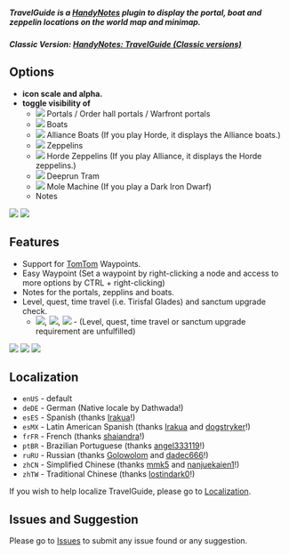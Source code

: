 ##### **TravelGuide is a [HandyNotes](https://www.curseforge.com/wow/addons/handynotes) plugin to display the portal, boat and zeppelin locations on the world map and minimap.**
##### **Classic Version: [HandyNotes: TravelGuide (Classic versions)](https://www.curseforge.com/wow/addons/handynotes-travelguide-classic)**

## Options
* **icon scale and alpha.**
* **toggle visibility of**
    * ![](https://i.imgur.com/NIUq9ta.png) Portals / Order hall portals / Warfront portals
    * ![](https://i.imgur.com/H9wPEeD.png) Boats
    * ![](https://i.imgur.com/vfQqSBK.png) Alliance Boats (If you play Horde, it displays the Alliance boats.)
    * ![](https://i.imgur.com/cWTR8xo.png) Zeppelins
    * ![](https://i.imgur.com/HQLt4uh.png) Horde Zeppelins (If you play Alliance, it displays the Horde zeppelins.)
    * ![](https://i.imgur.com/VYJ1NaJ.png) Deeprun Tram
    * ![](https://i.imgur.com/OQLYKpT.png) Mole Machine (If you play a Dark Iron Dwarf)
    * Notes

![](https://i.imgur.com/PFHnUDr.png) ![](https://i.imgur.com/1tLgu6C.png)

## Features
* Support for [TomTom](https://www.curseforge.com/wow/addons/tomtom) Waypoints.
* Easy Waypoint (Set a waypoint by right-clicking a node and access to more options by CTRL + right-clicking)
* Notes for the portals, zepplins and boats.
* Level, quest, time travel (i.e. Tirisfal Glades) and sanctum upgrade check.
    * ![](https://i.imgur.com/bOL9btW.png), ![](https://i.imgur.com/PzZ3HAN.png), ![](https://i.imgur.com/S5k5pfG.png) - (Level, quest, time travel or sanctum upgrade requirement are unfulfilled)

![](https://i.imgur.com/Q8NCjkY.png) ![](https://i.imgur.com/0qTTTAj.png) ![](https://i.imgur.com/MlnVJKC.png)

## Localization
* `enUS` - default
* `deDE` - German (Native locale by Dathwada!)
* `esES` - Spanish (thanks [Irakua](https://www.curseforge.com/members/Irakua)!)
* `esMX` - Latin American Spanish (thanks [Irakua](https://www.curseforge.com/members/Irakua) and [dogstryker](https://www.curseforge.com/members/dogstryker)!)
* `frFR` - French (thanks [shaiandra](https://www.curseforge.com/members/shaiandra)!)
* `ptBR` - Brazilian Portuguese (thanks [angel333119](https://www.curseforge.com/members/angel333119)!)
* `ruRU` - Russian (thanks [Golowolom](https://www.curseforge.com/members/golowolom) and [dadec666](https://www.curseforge.com/members/dadec666)!)
* `zhCN` - Simplified Chinese (thanks [mmk5](https://www.curseforge.com/members/mmk5) and [nanjuekaien1](https://github.com/nanjuekaien1)!)
* `zhTW` - Traditional Chinese (thanks [lostindark0](https://www.curseforge.com/members/lostindark0)!)

If you wish to help localize TravelGuide, please go to [Localization](https://www.curseforge.com/wow/addons/handynotes-travelguide/localization).

## Issues and Suggestion

Please go to [Issues](https://github.com/Dathwada/handynotes-travelguide/issues) to submit any issue found or any suggestion.

